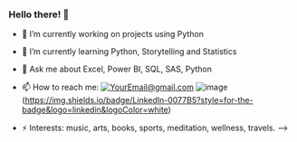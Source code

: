 ### Hello there! 👋

- 🔭 I’m currently working on projects using Python
- 🌱 I’m currently learning Python, Storytelling and Statistics 
- 💬 Ask me about Excel, Power BI, SQL, SAS, Python
- 📫 How to reach me: 
<a href="mailto:rockigo@gmail.com">![YourEmail@gmail.com](https://img.shields.io/badge/Gmail-D14836?style=for-the-badge&logo=gmail&logoColor=white)</a>
![image]({linkedin.com/in/rodrigohigashi}) (https://img.shields.io/badge/LinkedIn-0077B5?style=for-the-badge&logo=linkedin&logoColor=white)</a>
  
- ⚡ Interests: music, arts, books, sports, meditation, wellness, travels.
-->
